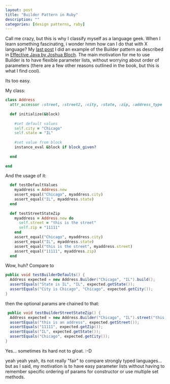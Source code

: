 ```yaml
---
layout: post
title: "Builder Pattern in Ruby"
description: ""
categories: [design patterns, ruby]
---
```


Call me crazy, but this is why I classify myself as a language geek. When I learn something fascinating, i wonder hmm how can I do that with X language? My <a href="http://www.rubygeek.com/2009/11/22/builder-pattern-in-java/">last post</a> I did an example of the Builder pattern as described in <a href="http://java.sun.com/docs/books/effective/">Effective Java by Joshua Bloch</a>. The main motivation for me to use Builder is to have flexible parameter lists, without worrying about order of parameters (there are a few other reasons outlined in the book, but this is what I find cool). 

Its too easy.

My class:
``` ruby
class Address
  attr_accessor :street, :street2, :city, :state, :zip, :address_type
  
  def initialize(&block)
    
    #set default values
    self.city = "Chicago"
    self.state = "IL"
    
    #set value from block 
    instance_eval &block if block_given?
  
  end
  
end
```

And the usage of it:
``` ruby
  def testDefaultValues
    myaddress = Address.new
    assert_equal("Chicago", myaddress.city)
    assert_equal("IL", myaddress.state)
  end
  
  def testStreetStateZip 
    myaddress = Address.new do 
      self.street = "this is the street"
      self.zip = "11111"
    end
    assert_equal("Chicago", myaddress.city)
    assert_equal("IL", myaddress.state)
    assert_equal("this is the street", myaddress.street)
    assert_equal("11111", myaddress.zip)
  end
```

Wow, huh? Compare to 


``` java
public void testBuilderDefaults() {
  Address expected = new Address.Builder("Chicago", "IL").build();
  assertEquals("State is IL", "IL", expected.getState());
  assertEquals("City is Chicago", "Chicago", expected.getCity());
}
```

then the optional params are chained to that: 
``` java
 public void testBuilderStreetStateZip() {
  Address expected = new Address.Builder("Chicago", "IL").street("this is an address").zip("11111").build();
  assertEquals("this is an address", expected.getStreet());
  assertEquals("11111", expected.getZip());
  assertEquals("IL", expected.getState());
  assertEquals("Chicago", expected.getCity());
}
```

Yes... sometimes its hard not to gloat. :-D

yeah yeah yeah, its not really "fair" to compare strongly typed languages... but as I said, my motivation is to have easy parameter lists without having to remember specific ordering of params for constructor or use multiple set methods.

